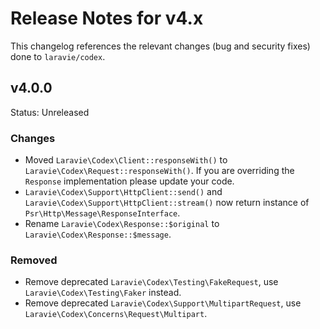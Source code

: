 # Release Notes for v4.x

This changelog references the relevant changes (bug and security fixes) done to `laravie/codex`.

## v4.0.0

Status: Unreleased

### Changes

* Moved `Laravie\Codex\Client::responseWith()` to `Laravie\Codex\Request::responseWith()`. If you are overriding the `Response` implementation please update your code.
* `Laravie\Codex\Support\HttpClient::send()` and `Laravie\Codex\Support\HttpClient::stream()` now return instance of `Psr\Http\Message\ResponseInterface`.
* Rename `Laravie\Codex\Response::$original` to `Laravie\Codex\Response::$message`.

### Removed

* Remove deprecated `Laravie\Codex\Testing\FakeRequest`, use `Laravie\Codex\Testing\Faker` instead.
* Remove deprecated `Laravie\Codex\Support\MultipartRequest`, use `Laravie\Codex\Concerns\Request\Multipart`.

